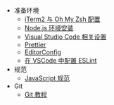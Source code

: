 * 准备环境
  * [iTerm2 与 Oh My Zsh 配置](environment/iterm2)
  * [Node.js 环境安装](environment/node)
  * [Visual Studio Code 相关设置](environment/vscode)
  * [Prettier](environment/prettier)
  * [EditorConfig](environment/editor-config)
  * [在 VSCode 中配置 ESLint](environment/vscode-eslint)
* 规范
  * [JavaScript 规范](guide/javascript)
* Git
  * [Git 教程](git/git)
